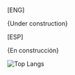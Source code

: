 [ENG]

{Under construction}

[ESP]

{En construcción} 

![Top Langs](https://github-readme-stats.vercel.app/api/top-langs/?username=myusername&theme=tokyonight)
